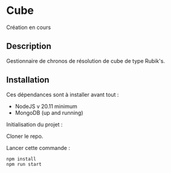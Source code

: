 # Cube

Création en cours

## Description

Gestionnaire de chronos de résolution de cube de type Rubik's.

## Installation

Ces dépendances sont à installer avant tout :
- NodeJS v 20.11 minimum
- MongoDB (up and running)

Initialisation du projet :

Cloner le repo.

Lancer cette commande :
```bash
npm install
npm run start
```
